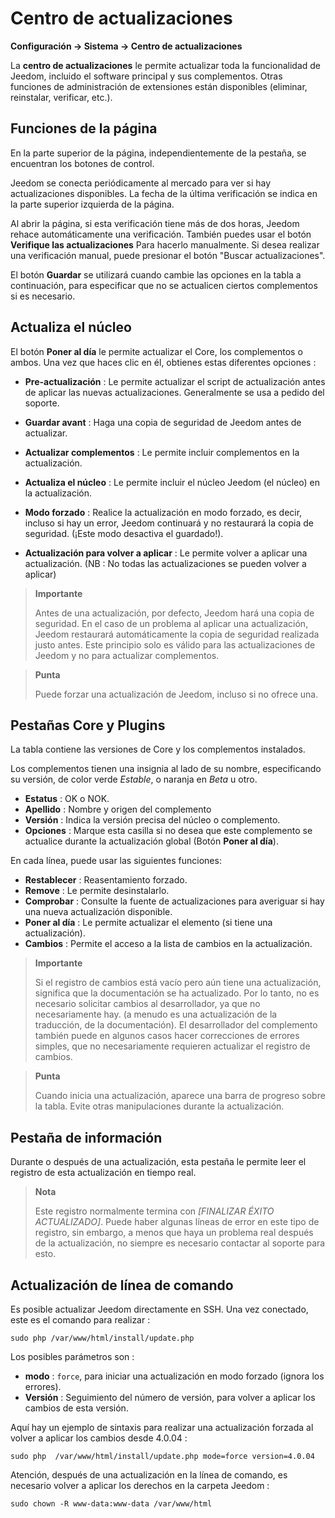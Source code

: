 # Centro de actualizaciones
**Configuración → Sistema → Centro de actualizaciones**


La **centro de actualizaciones** le permite actualizar toda la funcionalidad de Jeedom, incluido el software principal y sus complementos.
Otras funciones de administración de extensiones están disponibles (eliminar, reinstalar, verificar, etc.).


## Funciones de la página

En la parte superior de la página, independientemente de la pestaña, se encuentran los botones de control.

Jeedom se conecta periódicamente al mercado para ver si hay actualizaciones disponibles. La fecha de la última verificación se indica en la parte superior izquierda de la página.

Al abrir la página, si esta verificación tiene más de dos horas, Jeedom rehace automáticamente una verificación.
También puedes usar el botón **Verifique las actualizaciones** Para hacerlo manualmente.
Si desea realizar una verificación manual, puede presionar el botón "Buscar actualizaciones".

El botón **Guardar** se utilizará cuando cambie las opciones en la tabla a continuación, para especificar que no se actualicen ciertos complementos si es necesario.

## Actualiza el núcleo

El botón **Poner al día** le permite actualizar el Core, los complementos o ambos.
Una vez que haces clic en él, obtienes estas diferentes opciones :
- **Pre-actualización** : Le permite actualizar el script de actualización antes de aplicar las nuevas actualizaciones. Generalmente se usa a pedido del soporte.
- **Guardar avant** : Haga una copia de seguridad de Jeedom antes de actualizar.
- **Actualizar complementos** : Le permite incluir complementos en la actualización.
- **Actualiza el núcleo** : Le permite incluir el núcleo Jeedom (el núcleo) en la actualización.

- **Modo forzado** : Realice la actualización en modo forzado, es decir, incluso si hay un error, Jeedom continuará y no restaurará la copia de seguridad. (¡Este modo desactiva el guardado!).
- **Actualización para volver a aplicar** : Le permite volver a aplicar una actualización. (NB : No todas las actualizaciones se pueden volver a aplicar)

> **Importante**
>
> Antes de una actualización, por defecto, Jeedom hará una copia de seguridad. En el caso de un problema al aplicar una actualización, Jeedom restaurará automáticamente la copia de seguridad realizada justo antes. Este principio solo es válido para las actualizaciones de Jeedom y no para actualizar complementos.

> **Punta**
>
> Puede forzar una actualización de Jeedom, incluso si no ofrece una.

## Pestañas Core y Plugins

La tabla contiene las versiones de Core y los complementos instalados.

Los complementos tienen una insignia al lado de su nombre, especificando su versión, de color verde *Estable*, o naranja en *Beta* u otro.

- **Estatus** : OK o NOK.
- **Apellido** : Nombre y origen del complemento
- **Versión** : Indica la versión precisa del núcleo o complemento.
- **Opciones** : Marque esta casilla si no desea que este complemento se actualice durante la actualización global (Botón **Poner al día**).

En cada línea, puede usar las siguientes funciones:

- **Restablecer** : Reasentamiento forzado.
- **Remove** : Le permite desinstalarlo.
- **Comprobar** : Consulte la fuente de actualizaciones para averiguar si hay una nueva actualización disponible.
- **Poner al día** : Le permite actualizar el elemento (si tiene una actualización).
- **Cambios** : Permite el acceso a la lista de cambios en la actualización.

> **Importante**
>
> Si el registro de cambios está vacío pero aún tiene una actualización, significa que la documentación se ha actualizado. Por lo tanto, no es necesario solicitar cambios al desarrollador, ya que no necesariamente hay. (a menudo es una actualización de la traducción, de la documentación).
> El desarrollador del complemento también puede en algunos casos hacer correcciones de errores simples, que no necesariamente requieren actualizar el registro de cambios.

> **Punta**
>
> Cuando inicia una actualización, aparece una barra de progreso sobre la tabla. Evite otras manipulaciones durante la actualización.

## Pestaña de información

Durante o después de una actualización, esta pestaña le permite leer el registro de esta actualización en tiempo real.

> **Nota**
>
> Este registro normalmente termina con *[FINALIZAR ÉXITO ACTUALIZADO]*. Puede haber algunas líneas de error en este tipo de registro, sin embargo, a menos que haya un problema real después de la actualización, no siempre es necesario contactar al soporte para esto.

## Actualización de línea de comando

Es posible actualizar Jeedom directamente en SSH.
Una vez conectado, este es el comando para realizar :

``````sudo php /var/www/html/install/update.php``````

Los posibles parámetros son :

- **modo** : `force`, para iniciar una actualización en modo forzado (ignora los errores).
- **Versión** : Seguimiento del número de versión, para volver a aplicar los cambios de esta versión.

Aquí hay un ejemplo de sintaxis para realizar una actualización forzada al volver a aplicar los cambios desde 4.0.04 :

``````sudo php  /var/www/html/install/update.php mode=force version=4.0.04``````

Atención, después de una actualización en la línea de comando, es necesario volver a aplicar los derechos en la carpeta Jeedom :

``````sudo chown -R www-data:www-data /var/www/html``````
